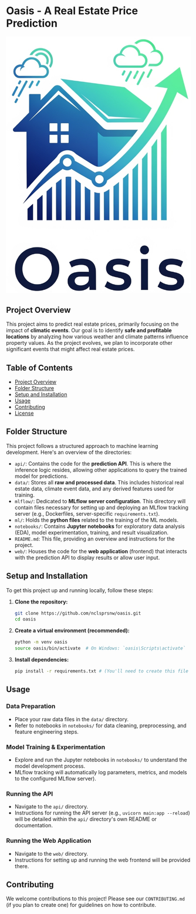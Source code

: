 # Oasis - A Real Estate Price Prediction

![Oasis logo](./docs/images/oasis_logo.png)

## Project Overview

This project aims to predict real estate prices, primarily focusing on the impact of **climatic events**. Our goal is to identify **safe and profitable locations** by analyzing how various weather and climate patterns influence property values. As the project evolves, we plan to incorporate other significant events that might affect real estate prices.

## Table of Contents

  * [Project Overview](#project-overview)
  * [Folder Structure](#folder-structure)
  * [Setup and Installation](#setup-and-installation)
  * [Usage](#usage)
  * [Contributing](#contributing)
  * [License](#license)

## Folder Structure

This project follows a structured approach to machine learning development. Here's an overview of the directories:

  * `api/`: Contains the code for the **prediction API**. This is where the inference logic resides, allowing other applications to query the trained model for predictions.
  * `data/`: Stores all **raw and processed data**. This includes historical real estate data, climate event data, and any derived features used for training.
  * `mlflow/`: Dedicated to **MLflow server configuration**. This directory will contain files necessary for setting up and deploying an MLflow tracking server (e.g., Dockerfiles, server-specific `requirements.txt`).
  * `ml/`: Holds the **python files** related to the training of the ML models.
  * `notebooks/`: Contains **Jupyter notebooks** for exploratory data analysis (EDA), model experimentation, training, and result visualization.
  * `README.md`: This file, providing an overview and instructions for the project.
  * `web/`: Houses the code for the **web application** (frontend) that interacts with the prediction API to display results or allow user input.

## Setup and Installation

To get this project up and running locally, follow these steps:

1.  **Clone the repository:**
    ```bash
    git clone https://github.com/nclsprsnw/oasis.git
    cd oasis
    ```
2.  **Create a virtual environment (recommended):**
    ```bash
    python -m venv oasis
    source oasis/bin/activate  # On Windows: `oasis\Scripts\activate`
    ```
3.  **Install dependencies:**
    ```bash
    pip install -r requirements.txt # (You'll need to create this file with your project dependencies)
    ```

## Usage

### Data Preparation

  * Place your raw data files in the `data/` directory.
  * Refer to notebooks in `notebooks/` for data cleaning, preprocessing, and feature engineering steps.

### Model Training & Experimentation

  * Explore and run the Jupyter notebooks in `notebooks/` to understand the model development process.
  * MLflow tracking will automatically log parameters, metrics, and models to the configured MLflow server).

### Running the API

  * Navigate to the `api/` directory.
  * Instructions for running the API server (e.g., `uvicorn main:app --reload`) will be detailed within the `api/` directory's own README or documentation.

### Running the Web Application

  * Navigate to the `web/` directory.
  * Instructions for setting up and running the web frontend will be provided there.

## Contributing

We welcome contributions to this project\! Please see our `CONTRIBUTING.md` (if you plan to create one) for guidelines on how to contribute.
